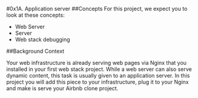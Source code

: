 #0x1A. Application server
##Concepts
For this project, we expect you to look at these concepts:

- Web Server
- Server
- Web stack debugging

##Background Context


Your web infrastructure is already serving web pages via Nginx that you installed in your first web stack project. While a web server can also serve dynamic content, this task is usually given to an application server. In this project you will add this piece to your infrastructure, plug it to your Nginx and make is serve your Airbnb clone project.
